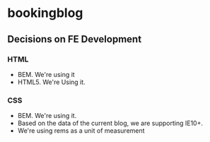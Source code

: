 # bookingblog

## Decisions on FE Development

### HTML

 - BEM. We're using it
 - HTML5. We're Using it.

### CSS

 - BEM. We're using it.
 - Based on the data of the current blog, we are supporting IE10+.
 - We're using rems as a unit of measurement

